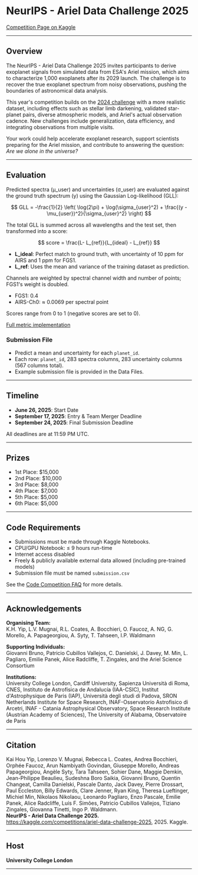 # NeurIPS - Ariel Data Challenge 2025

[Competition Page on Kaggle](https://www.kaggle.com/competitions/ariel-data-challenge-2025/overview)

---

## Overview

The NeurIPS - Ariel Data Challenge 2025 invites participants to derive exoplanet signals from simulated data from ESA's Ariel mission, which aims to characterize 1,000 exoplanets after its 2029 launch. The challenge is to recover the true exoplanet spectrum from noisy observations, pushing the boundaries of astronomical data analysis.

This year's competition builds on the [2024 challenge](https://www.kaggle.com/c/ariel-data-challenge-2024) with a more realistic dataset, including effects such as stellar limb darkening, validated star-planet pairs, diverse atmospheric models, and Ariel's actual observation cadence. New challenges include generalization, data efficiency, and integrating observations from multiple visits.

Your work could help accelerate exoplanet research, support scientists preparing for the Ariel mission, and contribute to answering the question: _Are we alone in the universe?_

---

## Evaluation

Predicted spectra (μ_user) and uncertainties (σ_user) are evaluated against the ground truth spectrum (y) using the Gaussian Log-likelihood (GLL):

$$
GLL = -\frac{1}{2} \left( \log(2\pi) + \log(\sigma_{user}^2) + \frac{(y - \mu_{user})^2}{\sigma_{user}^2} \right)
$$

The total GLL is summed across all wavelengths and the test set, then transformed into a score:

$$
score = \frac{L- L_{ref}}{L_{ideal} - L_{ref}}
$$

- **L_ideal**: Perfect match to ground truth, with uncertainty of 10 ppm for AIRS and 1 ppm for FGS1.
- **L_ref**: Uses the mean and variance of the training dataset as prediction.

Channels are weighted by spectral channel width and number of points; FGS1's weight is doubled.

- FGS1: 0.4
- AIRS-Ch0: ≈ 0.0069 per spectral point

Scores range from 0 to 1 (negative scores are set to 0).

[Full metric implementation](https://www.kaggle.com/code/metric/ariel-gaussian-log-likelihood)

### Submission File

- Predict a mean and uncertainty for each `planet_id`.
- Each row: `planet_id`, 283 spectra columns, 283 uncertainty columns (567 columns total).
- Example submission file is provided in the Data Files.

---

## Timeline

- **June 26, 2025**: Start Date
- **September 17, 2025**: Entry & Team Merger Deadline
- **September 24, 2025**: Final Submission Deadline

All deadlines are at 11:59 PM UTC.

---

## Prizes

- 1st Place: $15,000
- 2nd Place: $10,000
- 3rd Place: $8,000
- 4th Place: $7,000
- 5th Place: $5,000
- 6th Place: $5,000

---

## Code Requirements

- Submissions must be made through Kaggle Notebooks.
- CPU/GPU Notebook: ≤ 9 hours run-time
- Internet access disabled
- Freely & publicly available external data allowed (including pre-trained models)
- Submission file must be named `submission.csv`

See the [Code Competition FAQ](https://www.kaggle.com/docs/competitions#notebooks-only-FAQ) for more details.

---

## Acknowledgements

**Organising Team:**  
K.H. Yip, L.V. Mugnai, R.L. Coates, A. Bocchieri, O. Faucoz, A. NG, G. Morello, A. Papageorgiou, A. Syty, T. Tahseen, I.P. Waldmann

**Supporting Individuals:**  
Giovanni Bruno, Patricio Cubillos Vallejos, C. Danielski, J. Davey, M. Min, L. Pagliaro, Emilie Panek, Alice Radcliffe, T. Zingales, and the Ariel Science Consortium

**Institutions:**  
University College London, Cardiff University, Sapienza Università di Roma, CNES, Instituto de Astrofísica de Andalucía (IAA-CSIC), Institut d'Astrophysique de Paris (IAP), Università degli studi di Padova, SRON Netherlands Institute for Space Research, INAF-Osservatorio Astrofisico di Arcetri, INAF - Catania Astrophysical Observatory, Space Research Institute (Austrian Academy of Sciences), The University of Alabama, Observatoire de Paris

---

## Citation

Kai Hou Yip, Lorenzo V. Mugnai, Rebecca L. Coates, Andrea Bocchieri, Orphée Faucoz, Arun Nambiyath Govindan, Giuseppe Morello, Andreas Papageorgiou, Angèle Syty, Tara Tahseen, Sohier Dane, Maggie Demkin, Jean-Philippe Beaulieu, Sudeshna Boro Saikia, Giovanni Bruno, Quentin Changeat, Camilla Danielski, Pascale Danto, Jack Davey, Pierre Drossart, Paul Eccleston, Billy Edwards, Clare Jenner, Ryan King, Theresa Lueftinger, Michiel Min, Nikolaos Nikolaou, Leonardo Pagliaro, Enzo Pascale, Emilie Panek, Alice Radcliffe, Luís F. Simões, Patricio Cubillos Vallejos, Tiziano Zingales, Giovanna Tinetti, Ingo P. Waldmann.  
**NeurIPS - Ariel Data Challenge 2025.** https://kaggle.com/competitions/ariel-data-challenge-2025, 2025. Kaggle.

---

## Host

**University College London**

---
